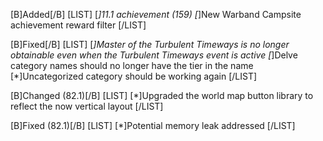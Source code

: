 [B]Added[/B]
[LIST]
[*]11.1 achievement (159)
[*]New Warband Campsite achievement reward filter
[/LIST]

[B]Fixed[/B]
[LIST]
[*]Master of the Turbulent Timeways is no longer obtainable even when the Turbulent Timeways event is active
[*]Delve category names should no longer have the tier in the name
[*]Uncategorized category should be working again
[/LIST]

[B]Changed (82.1)[/B]
[LIST]
[*]Upgraded the world map button library to reflect the now vertical layout
[/LIST]

[B]Fixed (82.1)[/B]
[LIST]
[*]Potential memory leak addressed
[/LIST]